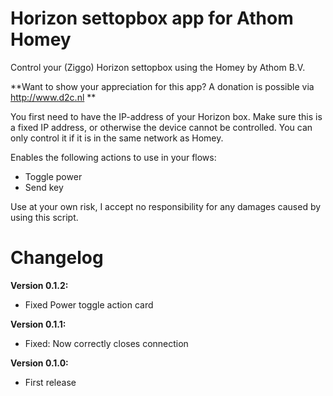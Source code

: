 # Horizon settopbox app for Athom Homey

Control your (Ziggo) Horizon settopbox using the Homey by Athom B.V.

**Want to show your appreciation for this app? A donation is possible via http://www.d2c.nl **

You first need to have the IP-address of your Horizon box. Make sure this is a fixed IP address, or otherwise the device cannot be controlled. You can only control it if it is in the same network as Homey.

Enables the following actions to use in your flows:
- Toggle power
- Send key

Use at your own risk, I accept no responsibility for any damages caused by using this script.

# Changelog

**Version 0.1.2:**
- Fixed Power toggle action card

**Version 0.1.1:**
- Fixed: Now correctly closes connection

**Version 0.1.0:**
- First release